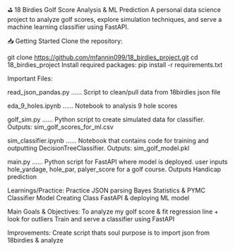 ⛳ 18 Birdies Golf Score Analysis & ML Prediction
A personal data science project to analyze golf scores, explore simulation techniques, and serve a machine learning classifier using FastAPI.




📥 Getting Started
Clone the repository:

git clone https://github.com/mfannin099/18_birdies_project.git
cd 18_birdies_project
Install required packages:
pip install -r requirements.txt

Important Files:

read_json_pandas.py  ...... Script to clean/pull data from 18birdies json file

eda_9_holes.ipynb    ...... Notebook to analysis 9 hole scores

golf_sim.py          ...... Python script to create simulated data for classifier. Outputs: sim_golf_scores_for_ml.csv

sim_classifier.ipynb ...... Notebook that contains code for training and outputting DecisionTreeClassifier. Outputs: sim_golf_model.pkl

main.py              ...... Python script for FastAPI where model is deployed. user inputs hole_yardage, hole_par, palyer_score for a golf course. Outputs Handicap prediction

Learnings/Practice:
Practice JSON parsing
Bayes Statistics & PYMC
Classifier Model
Creating Class
FastAPI & deploying ML model


Main Goals & Objectives:
To analyze my golf score & fit regression line + look for outliers
Train and serve a classifier using FastAPI


Improvements: 
Create script thats soul purpose is to import json from 18birdies & analyze

